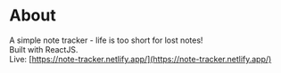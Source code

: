 # About
A simple note tracker - life is too short for lost notes! \
Built with ReactJS. \
Live: [https://note-tracker.netlify.app/](https://note-tracker.netlify.app/)
